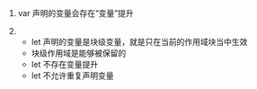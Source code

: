 1. var 声明的变量会存在“变量”提升

2. - let 声明的变量是块级变量，就是只在当前的作用域块当中生效
   - 块级作用域是能够被保留的
   - let 不存在变量提升
   - let 不允许重复声明变量